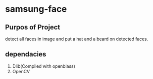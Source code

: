 # samsung-face
## Purpos of Project
detect all faces in image and put a hat and a beard on detected faces.
## dependacies
1. Dlib(Compiled with openblass)
2. OpenCV
